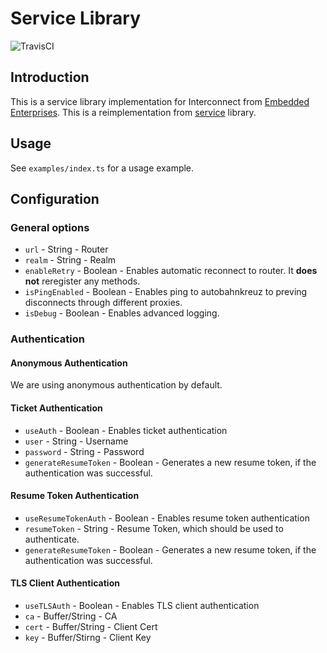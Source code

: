 # Service Library

![TravisCI](https://travis-ci.org/creatdevsolutions/service.svg?branch=master)

## Introduction

This is a service library implementation for Interconnect from [Embedded Enterprises](https://github.com/EmbeddedEnterprises).
This is a reimplementation from [service](https://github.com/EmbeddedEnterprises/service) library.

## Usage

See `examples/index.ts` for a usage example.

## Configuration

### General options

+ `url` - String - Router
+ `realm` - String - Realm
+ `enableRetry` - Boolean - Enables automatic reconnect to router. It **does not** reregister any methods.
+ `isPingEnabled` - Boolean - Enables ping to autobahnkreuz to preving disconnects through different proxies.
+ `isDebug` - Boolean - Enables advanced logging.

### Authentication

#### Anonymous Authentication

We are using anonymous authentication by default.

#### Ticket Authentication

+ `useAuth` - Boolean - Enables ticket authentication
+ `user` - String - Username
+ `password` - String - Password
+ `generateResumeToken` - Boolean - Generates a new resume token, if the authentication was successful.

#### Resume Token Authentication

+ `useResumeTokenAuth` - Boolean - Enables resume token authentication
+ `resumeToken` - String - Resume Token, which should be used to authenticate.
+ `generateResumeToken` - Boolean - Generates a new resume token, if the authentication was successful.

#### TLS Client Authentication

+ `useTLSAuth` - Boolean -  Enables TLS client authentication
+ `ca` - Buffer/String - CA
+ `cert` - Buffer/String - Client Cert
+ `key` - Buffer/Stirng - Client Key
